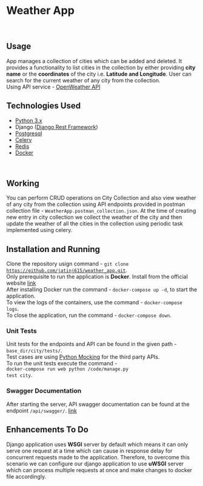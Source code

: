 # Weather App
<br>

## Usage
App manages a collection of cities which can be added and deleted. It provides a functionality to list cities in the collection by either providing <b>city name</b> or the <b>coordinates</b> of the city i.e. <b>Latitude and Longitude</b>. User can search for the current weather of any city from the collection.<br>
Using API service - <a href="https://openweathermap.org/current">OpenWeather API</a> 
<br>

## Technologies Used
- <a href="https://docs.python.org/3/">Python 3.x</a>
- Django (<a href="https://www.django-rest-framework.org/">Django Rest Framework</a>)
- <a href="https://www.postgresql.org/docs/">Postgresql</a>
- <a href="https://docs.celeryproject.org/en/stable/">Celery</a>
- <a href="https://redis.io/documentation">Redis</a>
- <a href="https://docs.docker.com/">Docker</a>
<br>

## Working
You can perform CRUD operations on City Collection and also view weather of any city from the collection using API endpoints provided in postman collection file - <code>WeatherApp.postman_collection.json</code>. 
At the time of creating new entry in city collection we collect the weather of the city and then update the weather of all the cities in the collection using periodic task implemented using celery.
<br>

## Installation and Running
Clone the repository usign command - <code>git clone https://github.com/jatinj615/weather_app.git</code>.<br>
Only prerequisite to run the application is <b>Docker</b>. Install from the official website <a href="https://docs.docker.com/compose/install/">link</a><br>
After installing Docker run the command - <code>docker-compose up -d</code>, to start the application.<br>
To view the logs of the containers, use the command - <code>docker-compose logs</code>.<br>
To close the application, run the command - <code>docker-compose down</code>.

### Unit Tests
Unit tests for the endpoints and API can be found in the given path - <code>base_dir/city/tests/</code>.<br>
Test cases are using <a href="https://docs.python.org/3/library/unittest.mock.html"> Python Mocking</a> for the third party APIs.<br>
To run the unit tests execute the command - <br><code>docker-compose run web python /code/manage.py test city</code>.<br>

### Swagger Documentation

After starting the server, API swagger documentation can be found at the endpoint <code>/api/swagger/</code>. <a href="http://localhost:8000/api/swagger/">link</a>


## Enhancements To Do
Django application uses <b>WSGI</b> server by default which means it can only serve one request at a time which can cause in response delay for concurrent requests made to the application. Therefore, to overcome this scenario we can configure our django application to use <b>uWSGI</b> server which can process multiple requests at once and make changes to docker file accordingly.<br>



